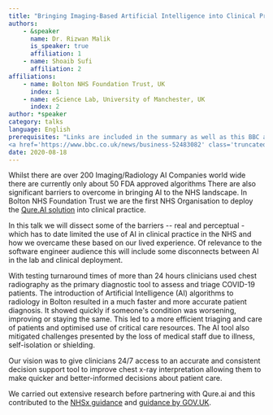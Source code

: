```yaml
---
title: "Bringing Imaging-Based Artificial Intelligence into Clinical Practice in NHS Radiology"
authors:
    - &speaker
      name: Dr. Rizwan Malik
      is_speaker: true
      affiliation: 1
    - name: Shoaib Sufi
      affiliation: 2
affiliations:
    - name: Bolton NHS Foundation Trust, UK
      index: 1
    - name: eScience Lab, University of Manchester, UK
      index: 2
author: *speaker
category: talks
language: English
prerequisites: "Links are included in the summary as well as this BBC article for the background of the deployment otherwise no specialise prerequisite knowledge is required
<a href='https://www.bbc.co.uk/news/business-52483082' class='truncated'>https://www.bbc.co.uk/news/business-52483082</a>"
date: 2020-08-18
---
```

Whilst there are over 200 Imaging/Radiology AI Companies world wide there are currently only about 50 FDA approved algorithms
There are also significant barriers to overcome in bringing AI to the NHS landscape.
In Bolton NHS Foundation Trust we are the first NHS Organisation to deploy the [Qure.AI solution](https://qure.ai/qxr.html) into clinical practice.

In this talk we will dissect some of the barriers -- real and perceptual - which has to date limited the use of AI in clinical practice in the NHS and how we overcame these based on our lived experience. Of relevance to the software engineer audience this will include some disconnects between AI in the lab and clinical deployment.

With testing turnaround times of more than 24 hours clinicians used chest radiography as the primary diagnostic tool to assess and triage COVID-19 patients. The introduction of Artificial Intelligence (AI) algorithms to radiology in Bolton resulted in a much faster and more accurate patient diagnosis. It showed quickly if someone's condition was worsening, improving or staying the same. This led to a more efficient triaging and care of patients and optimised use of critical care resources.  The AI tool also mitigated challenges presented by the loss of medical staff due to illness, self-isolation or shielding.

Our vision was to give clinicians 24/7 access to an accurate and consistent decision support tool to improve chest x-ray interpretation allowing them to make quicker and better-informed decisions about patient care.

We carried out extensive research before partnering with Qure.ai and this contributed to the [NHSx guidance](https://www.nhsx.nhs.uk/media/documents/A_Buyers_Checklist_for_AI_in_Health_and_Care.pdf) and [guidance by GOV.UK](https://www.gov.uk/guidance/assessing-if-artificial-intelligence-is-the-right-solution#assessing-if-ai-is-the-right-solution-for-your-users-needs).

